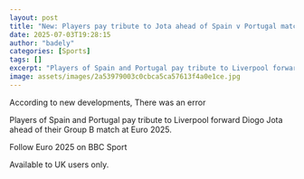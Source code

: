 ```yaml
---
layout: post
title: "New: Players pay tribute to Jota ahead of Spain v Portugal match"
date: 2025-07-03T19:28:15
author: "badely"
categories: [Sports]
tags: []
excerpt: "Players of Spain and Portugal pay tribute to Liverpool forward Diogo Jota ahead of their Group B match at Euro 2025."
image: assets/images/2a53979003c0cbca5ca57613f4a0e1ce.jpg
---
```


According to new developments, There was an error

Players of Spain and Portugal pay tribute to Liverpool forward Diogo Jota ahead of their Group B match at Euro 2025.

Follow Euro 2025 on BBC Sport

Available to UK users only.

